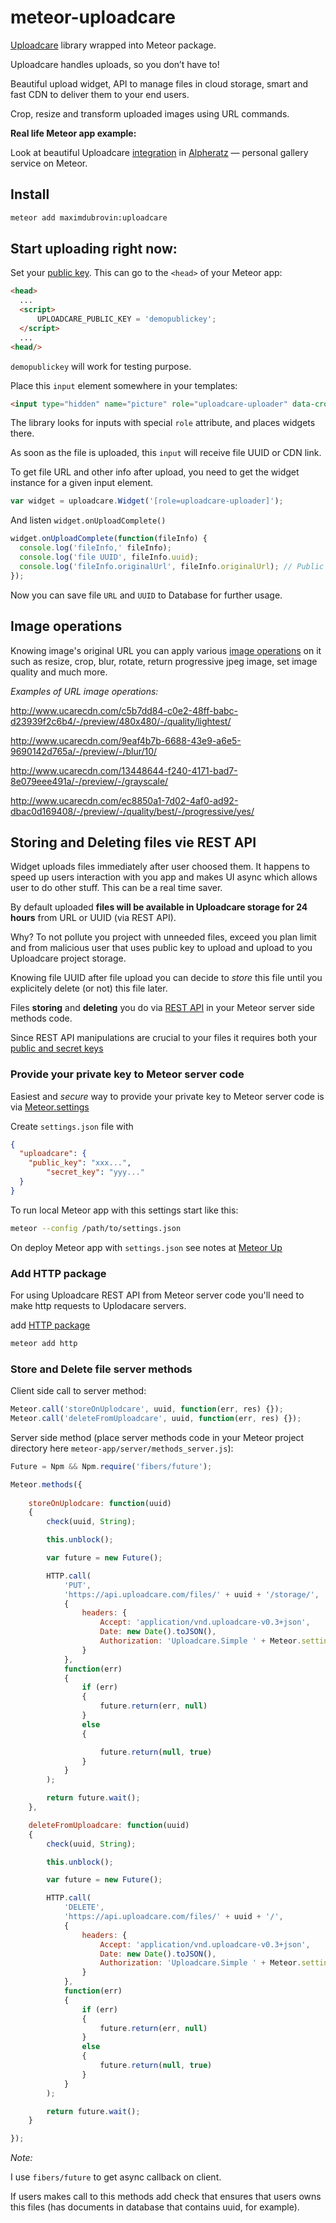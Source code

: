 # meteor-uploadcare

<a href="https://uploadcare.com" target="_blank">Uploadcare</a> library wrapped into Meteor package.

Uploadcare handles uploads, so you don’t have to!

Beautiful upload widget, API to manage files in cloud storage, smart and fast CDN to deliver them to your end users.

Crop, resize and transform uploaded images using URL commands.

__Real life Meteor app example:__

Look at beautiful Uploadcare <a href="https://vimeo.com/111023471" target="_blank">integration</a> in <a href="https://alpheratz.co" target="_blank"> Alpheratz</a> — personal gallery service on Meteor.

## Install

```bash
meteor add maximdubrovin:uploadcare
```

## Start uploading right now:

Set your <a href="https://uploadcare.com/documentation/widget/#UPLOADCARE_PUBLIC_KEY" target="_blank">public key</a>. This can go to the `<head>` of your Meteor app:
```html
<head>
  ...
  <script>
      UPLOADCARE_PUBLIC_KEY = 'demopublickey';
  </script>
  ...
<head/>
```

`demopublickey` will work for testing purpose.

Place this `input` element somewhere in your templates:

```html
<input type="hidden" name="picture" role="uploadcare-uploader" data-crop />
```

The library looks for inputs with special `role` attribute, and places widgets there. 

As soon as the file is uploaded, this `input` will receive file UUID or CDN link. 

To get file URL and other info after upload, you need to get the widget instance for a given input element.

```javascript
var widget = uploadcare.Widget('[role=uploadcare-uploader]');
```

And listen `widget.onUploadComplete()`

```javascript
widget.onUploadComplete(function(fileInfo) {
  console.log('fileInfo,' fileInfo);
  console.log('file UUID', fileInfo.uuid);
  console.log('fileInfo.originalUrl', fileInfo.originalUrl); // Public file CDN URL without any operations.
});
```

Now you can save file `URL` and  `UUID`  to Database for further usage.

## Image operations

Knowing image's original URL you can apply various <a href="https://uploadcare.com/documentation/cdn/#image-operations" target="_blank">image operations</a> on it such as resize, crop, blur, rotate, return progressive jpeg image,  set image quality and much more.

_Examples of URL image operations:_

http://www.ucarecdn.com/c5b7dd84-c0e2-48ff-babc-d23939f2c6b4/-/preview/480x480/-/quality/lightest/

http://www.ucarecdn.com/9eaf4b7b-6688-43e9-a6e5-9690142d765a/-/preview/-/blur/10/

http://www.ucarecdn.com/13448644-f240-4171-bad7-8e079eee491a/-/preview/-/grayscale/

http://www.ucarecdn.com/ec8850a1-7d02-4af0-ad92-dbac0d169408/-/preview/-/quality/best/-/progressive/yes/

## Storing and Deleting files vie REST API

Widget uploads files immediately after user choosed them. It happens to speed up users interaction with you app and makes UI async which allows user to do other stuff. This can be a real time saver.

By default uploaded __files will be available in Uploadcare storage for 24 hours__ from URL or UUID (via REST API). 

Why? To not pollute you project with unneeded files, exceed you plan limit and from malicious user that uses public key to upload and upload to you Uploadcare project storage.

Knowing file UUID after file upload you can decide to _store_ this file until you explicitely delete (or not) this file later.

Files __storing__ and __deleting__ you do via <a href="https://uploadcare.com/documentation/rest/" target="_blank">REST API</a> in your Meteor server side methods code.

Since REST API manipulations are crucial to your files it requires both your <a href="https://uploadcare.com/documentation/keys/" target="_blank">public and secret keys</a>


### Provide your private key to Meteor server code

Easiest and _secure_ way to provide your private key to Meteor server code is via <a href="http://docs.meteor.com/#/full/meteor_settings" target="_blank">Meteor.settings</a>

Create `settings.json` file with

```json
{
  "uploadcare": {
	"public_key": "xxx...",
      	"secret_key": "yyy..."
  }
}
```

To run local Meteor app with this settings start like this:
```bash
meteor --config /path/to/settings.json
```

On deploy Meteor app with `settings.json` see notes at <a href="https://github.com/arunoda/meteor-up" target="_blank">Meteor Up</a>

### Add HTTP package

For using Uploadcare REST API from Meteor server code you'll need to make http requests to Uplodacare servers.

add <a href="http://docs.meteor.com/#/full/http" target="_blank">HTTP package</a>

```bash
meteor add http
```

### Store and Delete file server methods

Client side call to server method:

```javascript
Meteor.call('storeOnUplodcare', uuid, function(err, res) {});
Meteor.call('deleteFromUploadcare', uuid, function(err, res) {});
```

Server side method (place server methods code in your Meteor project directory here `meteor-app/server/methods_server.js`):

```javascript
Future = Npm && Npm.require('fibers/future');

Meteor.methods({
	
	storeOnUplodcare: function(uuid)
	{
		check(uuid, String);

		this.unblock();

		var future = new Future();

		HTTP.call(
			'PUT',
			'https://api.uploadcare.com/files/' + uuid + '/storage/',
			{
				headers: {
					Accept: 'application/vnd.uploadcare-v0.3+json',
					Date: new Date().toJSON(),
					Authorization: 'Uploadcare.Simple ' + Meteor.settings.uploadcare.public_key + ':' + Meteor.settings.uploadcare.secret_key
				}
			},
			function(err)
			{
				if (err)
				{
					future.return(err, null)
				}
				else
				{

					future.return(null, true)
				}
			}
		);

		return future.wait();
	},

	deleteFromUploadcare: function(uuid)
	{
		check(uuid, String);

		this.unblock();

		var future = new Future();

		HTTP.call(
			'DELETE',
			'https://api.uploadcare.com/files/' + uuid + '/',
			{
				headers: {
					Accept: 'application/vnd.uploadcare-v0.3+json',
					Date: new Date().toJSON(),
					Authorization: 'Uploadcare.Simple ' + Meteor.settings.uploadcare.public_key + ':' + Meteor.settings.uploadcare.secret_key
				}
			},
			function(err)
			{
				if (err)
				{
					future.return(err, null)
				}
				else
				{
					future.return(null, true)
				}
			}
		);

		return future.wait();
	}

});
```

_Note:_

I use `fibers/future` to get async callback on client.

If users makes call to this methods add check that ensures that users owns this files (has documents in database that contains uuid, for example).


